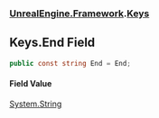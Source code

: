 ### [UnrealEngine.Framework](./UnrealEngine-Framework.md 'UnrealEngine.Framework').[Keys](./Keys.md 'UnrealEngine.Framework.Keys')
## Keys.End Field
  
```csharp
public const string End = End;
```
#### Field Value
[System.String](https://docs.microsoft.com/en-us/dotnet/api/System.String 'System.String')  
